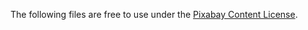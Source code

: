 The following files are free to use under the [Pixabay Content License](https://pixabay.com/service/license-summary/).
